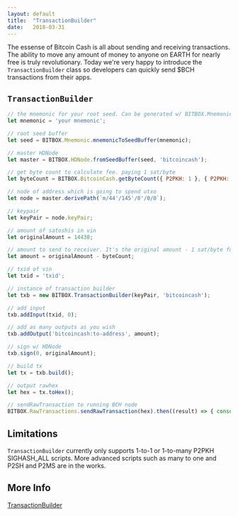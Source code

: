 ```yaml
---
layout: default
title:  "TransactionBuilder"
date:   2018-03-31
---
```


The essense of Bitcoin Cash is all about sending and receiving transactions. The ability to move any amount of money to anyone on EARTH for nearly free is truly revolutionary. Today we're very happy to introduce the `TransactionBuilder` class so developers can quickly send $BCH transactions from their apps.

## `TransactionBuilder`

```js
// the mnemonic for your root seed. Can be generated w/ BITBOX.Mnemonic.generateMnemonic(256)
let mnemonic = 'your mnemonic';

// root seed buffer
let seed = BITBOX.Mnemonic.mnemonicToSeedBuffer(mnemonic);

// master HDNode
let master = BITBOX.HDNode.fromSeedBuffer(seed, 'bitcoincash');

// get byte count to calculate fee. paying 1 sat/byte
let byteCount = BITBOX.BitcoinCash.getByteCount({ P2PKH: 1 }, { P2PKH: 1 });

// node of address which is going to spend utxo
let node = master.derivePath(`m/44'/145'/0'/0/0`);

// keypair
let keyPair = node.keyPair;

// amount of satoshis in vin
let originalAmount = 14438;

// amount to send to receiver. It's the original amount - 1 sat/byte for tx size
let amount = originalAmount - byteCount;

// txid of vin
let txid = 'txid';

// instance of transaction builder
let txb = new BITBOX.TransactionBuilder(keyPair, 'bitcoincash');

// add input
txb.addInput(txid, 0);

// add as many outputs as you wish
txb.addOutput('bitcoincash:to-address', amount);

// sign w/ HDNode
txb.sign(0, originalAmount);

// build tx
let tx = txb.build();

// output rawhex
let hex = tx.toHex();

// sendRawTransaction to running BCH node
BITBOX.RawTransactions.sendRawTransaction(hex).then((result) => { console.log(result); }, (err) => { console.log(err); });
```

## Limitations

`TransactionBuilder` currently only supports 1-to-1 or 1-to-many P2PKH SIGHASH_ALL scripts. More advanced scripts such as many to one and P2SH and P2MS are in the works.

## More Info

[TransactionBuilder](https://www.bitbox.earth/bitboxcli/transactionbuilder)
